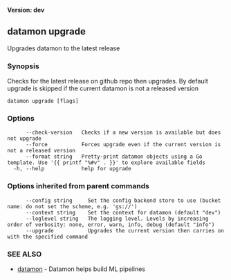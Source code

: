 **Version: dev**

## datamon upgrade

Upgrades datamon to the latest release

### Synopsis

Checks for the latest release on github repo then upgrades. By default upgrade is skipped if the current datamon is not a released version

```
datamon upgrade [flags]
```

### Options

```
      --check-version   Checks if a new version is available but does not upgrade
      --force           Forces upgrade even if the current version is not a released version
      --format string   Pretty-print datamon objects using a Go template. Use '{{ printf "%#v" . }}' to explore available fields
  -h, --help            help for upgrade
```

### Options inherited from parent commands

```
      --config string     Set the config backend store to use (bucket name: do not set the scheme, e.g. 'gs://')
      --context string    Set the context for datamon (default "dev")
      --loglevel string   The logging level. Levels by increasing order of verbosity: none, error, warn, info, debug (default "info")
      --upgrade           Upgrades the current version then carries on with the specified command
```

### SEE ALSO

* [datamon](datamon.md)	 - Datamon helps build ML pipelines

